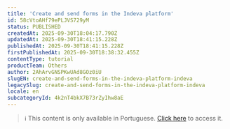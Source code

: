 ```yaml
---
title: 'Create and send forms in the Indeva platform'
id: 58cVtoAHf79ePLJVS729yM
status: PUBLISHED
createdAt: 2025-09-30T18:04:17.790Z
updatedAt: 2025-09-30T18:41:15.228Z
publishedAt: 2025-09-30T18:41:15.228Z
firstPublishedAt: 2025-09-30T18:38:32.455Z
contentType: tutorial
productTeam: Others
author: 2AhArvGNSPKwUAd8GOz0iU
slugEN: create-and-send-forms-in-the-indeva-platform-indeva
legacySlug: create-and-send-forms-in-the-indeva-platform-indeva
locale: en
subcategoryId: 4k2nT4bkX7B73rZyIhw8aE
---
```


> ℹ️ This content is only available in Portuguese. [Click here](/pt/tutorial/criar-e-enviar-formularios-na-plataforma-indeva--58cVtoAHf79ePLJVS729yM) to access it.
